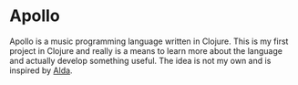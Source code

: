 # Apollo

Apollo is a music programming language written in Clojure. This is my first project in Clojure and really is a means to learn more about the language and actually develop something useful. The idea is not my own and is inspired by [Alda](https://github.com/alda-lang/alda).